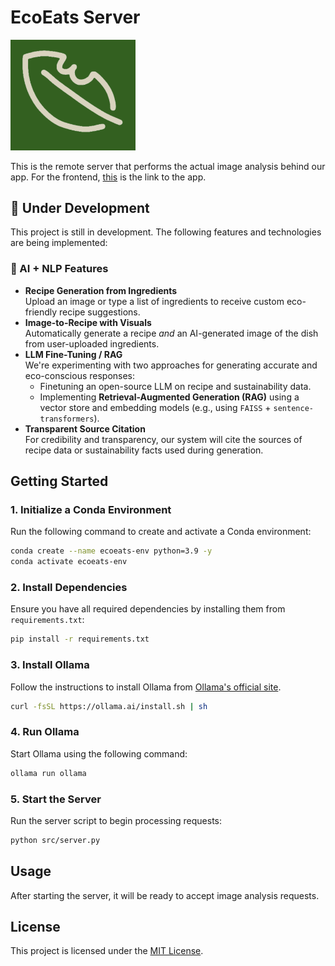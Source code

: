 # EcoEats Server

<img src="logo.png" alt="EcoEats Logo" width="200">

This is the remote server that performs the actual image analysis behind our app. For the frontend, [this](https://github.com/plasmapotatos/EcoEats-App) is the link to the app.

## 🚧 Under Development

This project is still in development. The following features and technologies are being implemented:

### 🧠 AI + NLP Features
- **Recipe Generation from Ingredients**  
  Upload an image or type a list of ingredients to receive custom eco-friendly recipe suggestions.
- **Image-to-Recipe with Visuals**  
  Automatically generate a recipe *and* an AI-generated image of the dish from user-uploaded ingredients.
- **LLM Fine-Tuning / RAG**  
  We're experimenting with two approaches for generating accurate and eco-conscious responses:
  - Finetuning an open-source LLM on recipe and sustainability data.
  - Implementing **Retrieval-Augmented Generation (RAG)** using a vector store and embedding models (e.g., using `FAISS` + `sentence-transformers`).
- **Transparent Source Citation**  
  For credibility and transparency, our system will cite the sources of recipe data or sustainability facts used during generation.

## Getting Started

### 1. Initialize a Conda Environment  
Run the following command to create and activate a Conda environment:  

```sh
conda create --name ecoeats-env python=3.9 -y
conda activate ecoeats-env
```

### 2. Install Dependencies  
Ensure you have all required dependencies by installing them from `requirements.txt`:  

```sh
pip install -r requirements.txt
```

### 3. Install Ollama  
Follow the instructions to install Ollama from [Ollama's official site](https://ollama.ai).
```sh
curl -fsSL https://ollama.ai/install.sh | sh
```

### 4. Run Ollama  
Start Ollama using the following command:  
```sh
ollama run ollama
```

### 5. Start the Server  
Run the server script to begin processing requests:  
```sh
python src/server.py
```

## Usage
After starting the server, it will be ready to accept image analysis requests.


## License
This project is licensed under the [MIT License](LICENSE).
